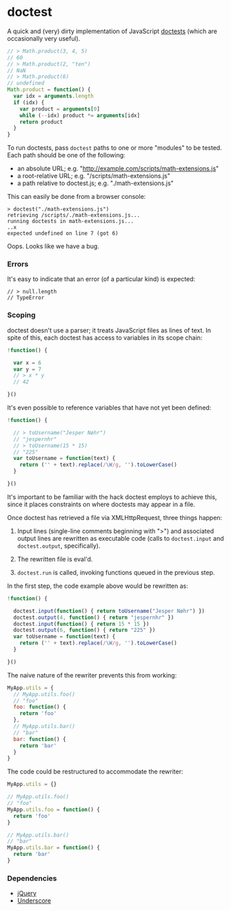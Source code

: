# doctest

A quick and (very) dirty implementation of JavaScript [doctests][1] (which are
occasionally very useful).

```javascript
// > Math.product(3, 4, 5)
// 60
// > Math.product(2, "ten")
// NaN
// > Math.product(6)
// undefined
Math.product = function() {
  var idx = arguments.length
  if (idx) {
    var product = arguments[0]
    while (--idx) product *= arguments[idx]
    return product
  }
}
```

To run doctests, pass `doctest` paths to one or more "modules" to be tested.
Each path should be one of the following:

  - an absolute URL; e.g. "http://example.com/scripts/math-extensions.js"
  - a root-relative URL; e.g. "/scripts/math-extensions.js"
  - a path relative to doctest.js; e.g. "./math-extensions.js"

This can easily be done from a browser console:

    > doctest("./math-extensions.js")
    retrieving /scripts/./math-extensions.js...
    running doctests in math-extensions.js...
    ..x
    expected undefined on line 7 (got 6)

Oops. Looks like we have a bug.

### Errors

It's easy to indicate that an error (of a particular kind) is expected:

    // > null.length
    // TypeError

### Scoping

doctest doesn't use a parser; it treats JavaScript files as lines of text.
In spite of this, each doctest has access to variables in its scope chain:

```javascript
!function() {

  var x = 6
  var y = 7
  // > x * y
  // 42

}()
```

It's even possible to reference variables that have not yet been defined:

```javascript
!function() {

  // > toUsername("Jesper Nøhr")
  // "jespernhr"
  // > toUsername(15 * 15)
  // "225"
  var toUsername = function(text) {
    return ('' + text).replace(/\W/g, '').toLowerCase()
  }

}()
```

It's important to be familiar with the hack doctest employs to achieve this,
since it places constraints on where doctests may appear in a file.

Once doctest has retrieved a file via XMLHttpRequest, three things happen:

1.  Input lines (single-line comments beginning with ">") and associated
    output lines are rewritten as executable code (calls to `doctest.input`
    and `doctest.output`, specifically).

2.  The rewritten file is eval'd.

3.  `doctest.run` is called, invoking functions queued in the previous step.

In the first step, the code example above would be rewritten as:

```javascript
!function() {

  doctest.input(function() { return toUsername("Jesper Nøhr") })
  doctest.output(4, function() { return "jespernhr" })
  doctest.input(function() { return 15 * 15 })
  doctest.output(6, function() { return "225" })
  var toUsername = function(text) {
    return ('' + text).replace(/\W/g, '').toLowerCase()
  }

}()
```

The naive nature of the rewriter prevents this from working:

```javascript
MyApp.utils = {
  // MyApp.utils.foo()
  // "foo"
  foo: function() {
    return 'foo'
  },
  // MyApp.utils.bar()
  // "bar"
  bar: function() {
    return 'bar'
  }
}
```

The code could be restructured to accommodate the rewriter:

```javascript
MyApp.utils = {}

// MyApp.utils.foo()
// "foo"
MyApp.utils.foo = function() {
  return 'foo'
}

// MyApp.utils.bar()
// "bar"
MyApp.utils.bar = function() {
  return 'bar'
}
```

### Dependencies

  - [jQuery][2]
  - [Underscore][3]


[1]: http://docs.python.org/library/doctest.html
[2]: http://jquery.com/
[3]: http://documentcloud.github.com/underscore/
